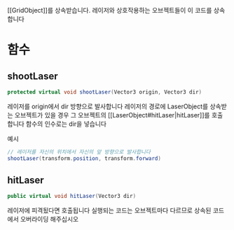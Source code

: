 [[GridObject]]를 상속받습니다.
레이저와 상호작용하는 오브젝트들이 이 코드를 상속합니다
# 함수
## shootLaser
```C#
protected virtual void shootLaser(Vector3 origin, Vector3 dir)
```
레이저를 origin에서 dir 방향으로 발사합니다
레이저의 경로에 LaserObject를 상속받는 오브젝트가 있을 경우
그 오브젝트의 [[LaserObject#hitLaser|hitLaser]]를 호출합니다 함수의 인수로는 dir을 넣습니다

예시
```c#
// 레이저를 자신의 위치에서 자신의 앞 방향으로 발사합니다
shootLaser(transform.position, transform.forward)
```
## hitLaser
```c#
public virtual void hitLaser(Vector3 dir)
```
레이저에 피격됬다면 호출됩니다
실행되는 코드는 오브젝트마다 다르므로 상속된 코드에서 오버라이딩 해주십시오
